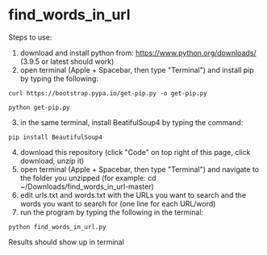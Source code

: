 # find_words_in_url

Steps to use:

1. download and install python from: https://www.python.org/downloads/ (3.9.5 or latest should work)
2. open terminal (Apple + Spacebar, then type "Terminal") and install pip by typing the following:

`curl https://bootstrap.pypa.io/get-pip.py -o get-pip.py`

`python get-pip.py`

3. in the same terminal, install BeatifulSoup4 by typing the command: 

`pip install BeautifulSoup4`

4. download this repository (click "Code" on top right of this page, click download, unzip it)
5. open terminal (Apple + Spacebar, then type "Terminal") and navigate to the folder you unzipped (for example: cd ~/Downloads/find_words_in_url-master)
6. edit urls.txt and words.txt with the URLs you want to search and the words you want to search for (one line for each URL/word)
7. run the program by typing the following in the terminal:

`python find_words_in_url.py`


Results should show up in terminal

